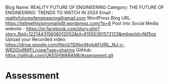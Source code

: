 Blog Name: REALITY FUTURE OF ENGINEERING
Category: THE FUTURE OF ENGINEERING: TRENDS TO WATCH IN 2024
Email : realityfutureofengineering@gmail.com
WordPress Blog URL: https://tellmethisismymailid9.wordpress.com/?p=6
Post into Social Media website - https://m.facebook.com/story.php?story_fbid=122144315606012052&id=61550361572123&mibextid=Nif5oz
Upload your Recorded video: https://drive.google.com/file/d/1SINxnNylpAFURIL_NJ-c-WR2GlyRNfFL/view?usp=sharing
GitHub: https://github.com/UKESHWARANR/Assessment.git 
# Assessment
